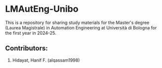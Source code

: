 # LMAutEng-Unibo
This is a repository for sharing study materials for the Master's degree (Laurea Magistrale) in Automation Engineering at Università di Bologna for the first year in 2024-25.

## Contributors:
1. Hidayat, Hanif F. (alqassam1998)
